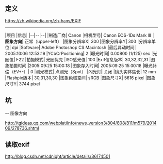 ## 定义
https://zh.wikipedia.org/zh-hans/EXIF

---

|项目	|信息|
|--|--|--|
|制造厂商|	Canon
|相机型号|	Canon EOS-1Ds Mark III
|**图象方向**|	正常（upper-left）
|图象分辨率X|	300
|图象分辨率Y|	300
|分辨率单位|	dpi
|Software|	Adobe Photoshop CS Macintosh
|最后异动时间|	2005:10:06 12:53:19
|YCbCrPositioning|	2
|曝光时间|	0.00800 (1/125) sec
|光圈值|	F22
|拍摄模式|	光圈优先
|ISO感光值|	100
|Exif信息版本|	30,32,32,31
|图象拍摄时间	|2005:09:25 15:00:18
|图象存入时间|	2005:09:25 15:00:18
|曝光补偿（EV+-）|	0
|测光模式|	点测光（Spot）
|闪光灯|	关闭
|镜头实体焦长|	12 mm
|Flashpix版本|	30,31,30,30
|图象色域空间|	sRGB
|图象尺寸X|	5616 pixel
|图象尺寸Y|	3744 pixel

## 坑

-- 图像方向

http://tgideas.qq.com/webplat/info/news_version3/804/808/811/m579/201409/278736.shtml

## 读取exif
http://blog.csdn.net/cdnight/article/details/36174501
